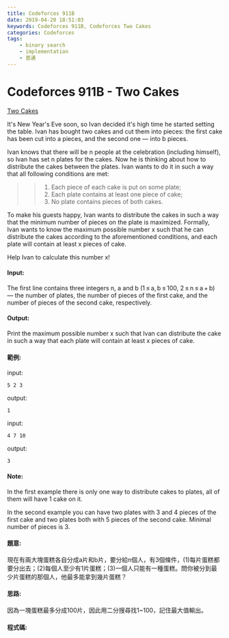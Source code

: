 ```yaml
---
title: Codeforces 911B
date: 2019-04-20 18:51:03
keywords: Codeforces 911B, Codeforces Two Cakes
categories: Codeforces
tags:
    - binary search 
    - implementation
    - 普通
---
```

# Codeforces 911B - Two Cakes
[Two Cakes](https://codeforces.com/problemset/problem/911/B)

It's New Year's Eve soon, so Ivan decided it's high time he started setting the table. Ivan has bought two cakes and cut them into pieces: the first cake has been cut into a pieces, and the second one — into b pieces.
<!-- more -->
Ivan knows that there will be n people at the celebration (including himself), so Ivan has set n plates for the cakes. Now he is thinking about how to distribute the cakes between the plates. Ivan wants to do it in such a way that all following conditions are met:

>>1. Each piece of each cake is put on some plate;
>>2. Each plate contains at least one piece of cake;
>>3. No plate contains pieces of both cakes.

To make his guests happy, Ivan wants to distribute the cakes in such a way that the minimum number of pieces on the plate is maximized. Formally, Ivan wants to know the maximum possible number x such that he can distribute the cakes according to the aforementioned conditions, and each plate will contain at least x pieces of cake.

Help Ivan to calculate this number x!

#### Input:
The first line contains three integers n, a and b (1 ≤ a, b ≤ 100, 2 ≤ n ≤ a + b) — the number of plates, the number of pieces of the first cake, and the number of pieces of the second cake, respectively.

#### Output:
Print the maximum possible number x such that Ivan can distribute the cake in such a way that each plate will contain at least x pieces of cake.

#### 範例:
input:
```
5 2 3
```
output:
```
1
```
input:
```
4 7 10
```
output:
```
3
```
#### Note:
In the first example there is only one way to distribute cakes to plates, all of them will have 1 cake on it.

In the second example you can have two plates with 3 and 4 pieces of the first cake and two plates both with 5 pieces of the second cake. Minimal number of pieces is 3.

#### 題意:
現在有兩大塊蛋糕各自分成a片和b片，要分給n個人，有3個條件，(1)每片蛋糕都要分出去；(2)每個人至少有1片蛋糕；(3)一個人只能有一種蛋糕。問你被分到最少片蛋糕的那個人，他最多能拿到幾片蛋糕？

#### 思路:
因為一塊蛋糕最多分成100片，因此用二分搜尋找1~100，記住最大值輸出。

#### 程式碼:
<script src="https://gist.github.com/Daviswww/514ffd6016100eaa0ee60e4e42edc292.js"></script>
